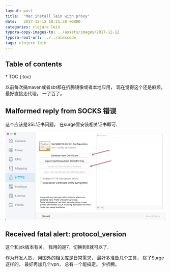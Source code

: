 ```yaml
---
layout: post
title:  "Mac install lein with proxy"
date:   2017-12-12 10:21:38 +0800
categories: clojure lein
typora-copy-images-to: ../assets/images/2017-12-12
typora-root-url: ../../alexcode
tags: clojure lein
---
```

<h2>Table of contents</h2>
* TOC
{:toc}


以前每次搞maven或者sbt都在折腾镜像或者本地应用， 现在觉得这个还是麻烦， 最好直接走代理， 一了百了。 



## Malformed reply from SOCKS 错误

这个应该是SSL证书问题， 在surge里安装相关证书即可. 

![14CF0078-4D08-4665-A17D-4C4C342E767F](/assets/images/2017-12-12/14CF0078-4D08-4665-A17D-4C4C342E767F.png)



## Received fatal alert: protocol_version

这个和jdk版本有关， 我用的是7，切换到8就可以了. 



作为开发人员， 用国外的相关库是日常需求， 最好多准备几个工具， 除了Surge这样的， 最好再加几个vpn， 总有一个能搞定。 少折腾。